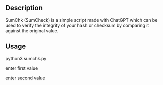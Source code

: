 ## Description
SumChk (SumCheck) is a simple script made with ChatGPT which can be used to verify the integrity of your hash or checksum by comparing it against the original value.

## Usage
python3 sumchk.py 

enter first value

enter second value
